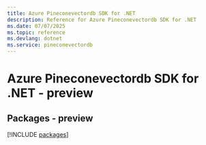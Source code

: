 ```yaml
---
title: Azure Pineconevectordb SDK for .NET
description: Reference for Azure Pineconevectordb SDK for .NET
ms.date: 07/07/2025
ms.topic: reference
ms.devlang: dotnet
ms.service: pineconevectordb
---
```

# Azure Pineconevectordb SDK for .NET - preview
## Packages - preview
[!INCLUDE [packages](pineconevectordb-index.md)]